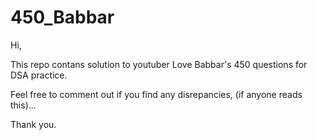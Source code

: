 # 450_Babbar

Hi, 

This repo contans solution to youtuber Love Babbar's 450 questions for DSA practice.

Feel free to comment out if you find any disrepancies, (if anyone reads this)...

Thank you.
